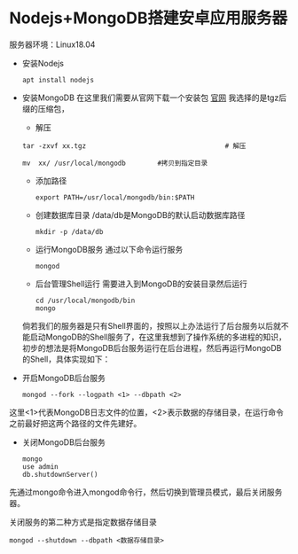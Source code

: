 # Nodejs+MongoDB搭建安卓应用服务器
服务器环境：Linux18.04

 - 安装Nodejs

   ```
   apt install nodejs
   ```

 - 安装MongoDB
    在这里我们需要从官网下载一个安装包 [官网](https://www.mongodb.com/download-center#community)
     我选择的是tgz后缀的压缩包，

     - 解压

      ```
      tar -zxvf xx.tgz                                   # 解压
      
      mv  xx/ /usr/local/mongodb 		#拷贝到指定目录
      ```

     - 添加路径

       ```
       export PATH=/usr/local/mongodb/bin:$PATH
       ```

     - 创建数据库目录
        /data/db是MongoDB的默认启动数据库路径

        ```
        mkdir -p /data/db
        ```

     - 运行MongoDB服务
        通过以下命令运行服务

        ```
        mongod
        ```

     - 后台管理Shell运行
         需要进入到MongoDB的安装目录然后运行

         ```
         cd /usr/local/mongodb/bin
         mongo
         ```

     倘若我们的服务器是只有Shell界面的，按照以上办法运行了后台服务以后就不能启动MongoDB的Shell服务了，在这里我想到了操作系统的多进程的知识，初步的想法是将MongoDB后台服务运行在后台进程，然后再运行MongoDB的Shell，具体实现如下：

 - 开启MongoDB后台服务

   ```
   mongod --fork --logpath <1> --dbpath <2>
   ```

​	这里<1>代表MongoDB日志文件的位置，<2>表示数据的存储目录，在运行命令之前最好把这两个路径的文件先建好。

 - 关闭MongoDB后台服务

   ```
   mongo
   use admin
   db.shutdownServer()
   ```

先通过mongo命令进入mongod命令行，然后切换到管理员模式，最后关闭服务器。

关闭服务的第二种方式是指定数据存储目录

```
mongod --shutdown --dbpath <数据存储目录>
```


